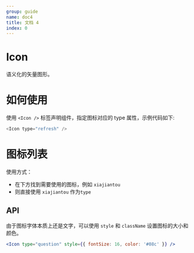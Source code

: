 ```yaml
---
group: guide
name: doc4
title: 文档 4
index: 0
---
```


# Icon

语义化的矢量图形。

# 如何使用

使用 `<Icon />` 标签声明组件，指定图标对应的 type 属性，示例代码如下:

```js
<Icon type="refresh" />
```

# 图标列表

使用方式：

- 在下方找到需要使用的图标，例如 `xiajiantou`
- 则直接使用 `xiajiantou` 作为`type`

## API

由于图标字体本质上还是文字，可以使用 `style` 和 `className` 设置图标的大小和颜色。

```jsx
<Icon type="question" style={{ fontSize: 16, color: '#08c' }} />
```

<!-- @latest-css-url https://at.alicdn.com/t/font_755236_42mhpr0p14p.css -->